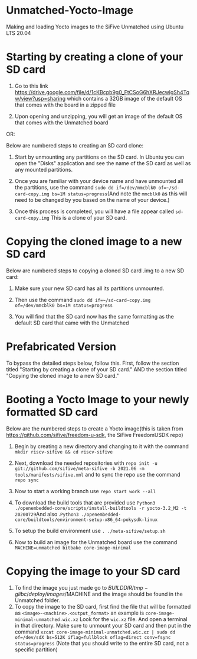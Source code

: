 # Unmatched-Yocto-Image
Making and loading Yocto images to the SiFive Unmatched using Ubuntu LTS 20.04

# Starting by creating a clone of your SD card
1. Go to this link https://drive.google.com/file/d/1cKBcpb9g0_FtCSoG6hXRJecwlgSh4Tqw/view?usp=sharing which contains a 32GB image of the default OS that comes with the board in a zipped file

2. Upon opening and unzipping, you will get an image of the default OS that comes with the Unmatched board

OR:

Below are numbered steps to creating an SD card clone:
1. Start by unmounting any partitions on the SD card. In Ubuntu you can open the "Disks" application and see the name of the SD card as well as any mounted partitions. 

2. Once you are familiar with your device name and have unmounted all the partitions, use the command ```sudo dd if=/dev/mmcblk0 of=~/sd-card-copy.img bs=1M status=progress```(And note the ```mmcblk0``` as this will need to be changed by you based on the name of your device.) 

3. Once this process is completed, you will have a file appear called ```sd-card-copy.img``` This is a clone of your SD card.

# Copying the cloned image to a new SD card
Below are numbered steps to copying a cloned SD card .img to a new SD card:
1. Make sure your new SD card has all its partitions unmounted.

2. Then use the command ```sudo dd if=~/sd-card-copy.img of=/dev/mmcblk0 bs=1M status=progress```

3. You will find that the SD card now has the same formatting as the default SD card that came with the Unmatched


# Prefabricated Version

To bypass the detailed steps below, follow this. First, follow the section titled "Starting by creating a clone of your SD card." AND the section titled "Copying the cloned image to a new SD card."



# Booting a Yocto Image to your newly formatted SD card
Below are the numbered steps to create a Yocto image(this is taken from https://github.com/sifive/freedom-u-sdk, the SiFive FreedomUSDK repo)

1. Begin by creating a new directory and changing to it with the command ```mkdir riscv-sifive && cd riscv-sifive``` 

2. Next, download the needed repositories with ```repo init -u git://github.com/sifive/meta-sifive -b 2021.06 -m tools/manifests/sifive.xml``` and to sync the repo use the command ```repo sync``` 

3. Now to start a working branch use ```repo start work --all```

4. To download the build tools that are provided use ```Python3 ./openembedded-core/scripts/install-buildtools -r yocto-3.2_M2 -t 20200729```And also .```Python3 ./openembedded-core/buildtools/environment-setup-x86_64-pokysdk-linux``` 

5. To setup the build environment use ```. ./meta-sifive/setup.sh```

6. Now to build an image for the Unmatched board use the command ```MACHINE=unmatched bitbake core-image-minimal``` 

# Copying the image to your SD card
1. To find the image you just made go to $BUILDDIR/tmp-glibc/deploy/images/$MACHINE and the image should be found in the Unmatched folder. 
2. To copy the image to the SD card, first find the file that will be formatted as ```<image>-<machine>.<output_format>``` an example is ```core-image-minimal-unmatched.wic.xz``` Look for the ```wic.xz``` file. And open a terminal in that directory. Make sure to unmount your SD card and then put in the command ```xzcat core-image-minimal-unmatched.wic.xz | sudo dd of=/dev/sdX bs=512K iflag=fullblock oflag=direct conv=fsync status=progress``` (Note that you should write to the entire SD card, not a specific partition)

